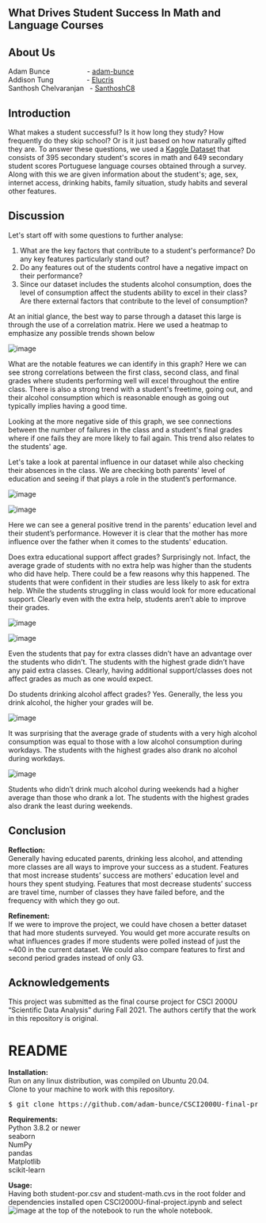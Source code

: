 ## What Drives Student Success In Math and Language Courses

## About Us
Adam Bunce     &nbsp;  &nbsp; &nbsp; &nbsp; &nbsp; &nbsp; &nbsp; &nbsp; &nbsp;  - [adam-bunce](https://github.com/adam-bunce)<br>
Addison Tung  &nbsp;  &nbsp; &nbsp; &nbsp; &nbsp; &nbsp;  &nbsp; &nbsp; - [Elucris]( https://github.com/Elucris) <br>
Santhosh Chelvaranjan &nbsp; - [SanthoshC8]( https://github.com/SanthoshC8)<br>


## Introduction
What makes a student successful? Is it how long they study? How frequently do they skip school? Or is it just based on how naturally gifted they are. To answer these questions, we used a [Kaggle Dataset](https://www.kaggle.com/uciml/student-alcohol-consumption) that consists of 395 secondary student's scores in math and 649 secondary student scores Portuguese language courses obtained through a survey. Along with this we are given information about the student's; age, sex, internet access, drinking habits, family situation, study habits and several other features.     





## Discussion 
Let's start off with some questions to further analyse:
1. What are the key factors that contribute to a student's performance? Do any key features particularly stand out?
2. Do any features out of the students control have a negative impact on their performance?
3. Since our dataset includes the students alcohol consumption, does the level of consumption affect the students ability to excel in their class? Are there external factors that contribute to the level of consumption?

At an initial glance, the best way to parse through a dataset this large is through the use of a correlation matrix. Here we used a heatmap to emphasize any possible trends shown below

![image](https://user-images.githubusercontent.com/74341873/144947713-6b993f2e-f4cc-4da1-9ad2-0a6639857546.png)

What are the notable features we can identify in this graph? Here we can see strong correlations between the first class, second class, and final grades where students performing well will excel throughout the entire class. There is also a strong trend with a student's freetime, going out, and their alcohol consumption which is reasonable enough as going out typically implies having a good time.

Looking at the more negative side of this graph, we see connections between the number of failures in the class and a student's final grades where if one fails they are more likely to fail again. This trend also relates to the students' age.

Let's take a look at parental influence in our dataset while also checking their absences in the class. We are checking both parents' level of education and seeing if that plays a role in the student’s performance.


![image](https://user-images.githubusercontent.com/74341873/144949542-07d7b5bb-d7ab-41c6-8a97-447d5b896c19.png)

![image](https://user-images.githubusercontent.com/74341873/144949552-c02e0227-9622-4906-b4d4-6bbeac2b9e0f.png)


Here we can see a general positive trend in the parents' education level and their student’s performance. However it is clear that the mother has more influence over the father when it comes to the students' education.


Does extra educational support affect grades? Surprisingly not. Infact, the average grade of students with no extra help was higher than the students who did have help. There could be a few reasons why this happened. The students that were confident in their studies are less likely to ask for extra help. While the students struggling in class would look for more educational support. Clearly even with the extra help, students aren’t able to improve their grades.

![image](https://user-images.githubusercontent.com/74341873/144948299-2dd21d13-b0fe-49f5-b0e5-9c3095ddc38f.png)

![image](https://user-images.githubusercontent.com/74341873/144948464-90cade49-b2ce-40ee-9cb7-6a526dd456ae.png)


Even the students that pay for extra classes didn’t have an advantage over the students who didn’t. The students with the highest grade didn’t have any paid extra classes. 
Clearly, having additional support/classes does not affect grades as much as one would expect.




Do students drinking alcohol affect grades? Yes. Generally, the less you drink alcohol, the higher your grades will be. 

![image](https://user-images.githubusercontent.com/74341873/144948365-8380023e-0128-47ef-8cb7-904440151308.png)


It was surprising that the average grade of students with a very high alcohol consumption was equal to those with a low alcohol consumption during workdays. The students with the highest grades also drank no alcohol during workdays. 

![image](https://user-images.githubusercontent.com/74341873/144948551-4a42e0a1-d406-4654-a2d4-155490974e6c.png)



Students who didn’t drink much alcohol during weekends had a higher average than those who drank a lot. The students with the highest grades also drank the least during weekends.



## Conclusion
<b>Reflection: </b><br>
Generally having educated parents, drinking less alcohol, and attending more classes are all ways to improve your success as a student.
Features that most increase students’ success are mothers' education level and hours they spent studying. 
Features that most decrease students’ success are travel time, number of classes they have failed before, and the frequency with which they go out.



<b>Refinement:</b> <br>
If we were to improve the project, we could have chosen a better dataset that had more students surveyed. You would get more accurate results on what influences grades if more students were polled instead of just the ~400 in the current dataset. 
We could also compare features to first and second period grades instead of only G3.


## Acknowledgements

This project was submitted as the final course project for CSCI 2000U “Scientific 
Data Analysis” during Fall 2021. The authors certify that the work in this 
repository is original.

# README
<b>Installation:</b><br>
Run on any linux distribution, was compiled on Ubuntu 20.04.<br>
Clone to your machine to work with this repository.
<pre>$ git clone https://github.com/adam-bunce/CSCI2000U-final-project </pre>

<b>Requirements:</b><br>
Python 3.8.2 or newer <br>
seaborn               <br>
NumPy                 <br>
pandas                <br>
Matplotlib            <br>
scikit-learn          <br>

<b>Usage:</b><br>
Having both student-por.csv and student-math.cvs in the root folder and dependencies installed open CSCI2000U-final-project.ipynb and select ![image](https://user-images.githubusercontent.com/74341873/144947949-23c87493-d001-4b36-866e-bbe8327f7e52.png) at the top of the notebook to run the whole notebook.
